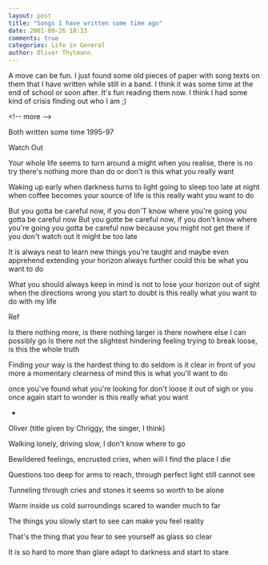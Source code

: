 ```yaml
---
layout: post
title: "Songs I have written some time ago"
date: 2001-09-26 18:33
comments: true
categories: Life in General
author: Oliver Thylmann
---
```



A move can be fun. I just found some old pieces of paper with song texts on them that I have written while still in a band. I think it was some time at the end of school or soon after. It's fun reading them now. I think I had some kind of crisis finding out who I am ;)


&lt;!-- more --&gt;


Both written some time 1995-97

Watch Out

Your whole life seems to turn around a might
when you realise, there is no try
there's nothing more than do or don't
is this what you really want

Waking up early when darkness turns to light
going to sleep too late at night
when coffee becomes your source of life
is this really waht you want to do

But you gotta be careful now, if you don'T know where you're going you gotta be careful now
But you gotte be careful now, if you don't know where you're going you gotta be careful now
because you might not get there
if you don't watch out it might be too late

It is always neat to learn new things
you're taught and maybe even apprehend
extending your horizon always further
could this be what you want to do

What you should always keep in mind is
not to lose your horizon out of sight
when the directions wrong you start to doubt
is this really what you want to do with my life

Ref

Is there nothing more, is there nothing larger
is there nowhere else I can possibly go
Is there not the slightest hindering feeling
trying to break loose, is this the whole truth

Finding your way is the hardest thing to do
seldom is it clear in front of you
more a momentary clearness of mind
this is what you'll want to do

once you've found what you're looking for
don't loose it out of sigh
or you once again start to wonder
is this really what you want

-

Oliver (title given by Chriggy, the singer, I think)

Walking lonely, driving slow,
I don't know where to go

Bewildered feelings, encrusted cries,
when will I find the place I die

Questions too deep for arms to reach,
through perfect light still cannot see

Tunneling through cries and stones
it seems so worth to be alone

Warm inside us cold surroundings
scared to wander much to far

The things you slowly start to see
can make you feel reality

That's the thing that you fear
to see yourself as glass so clear

It is so hard to more than glare
adapt to darkness and start to stare


